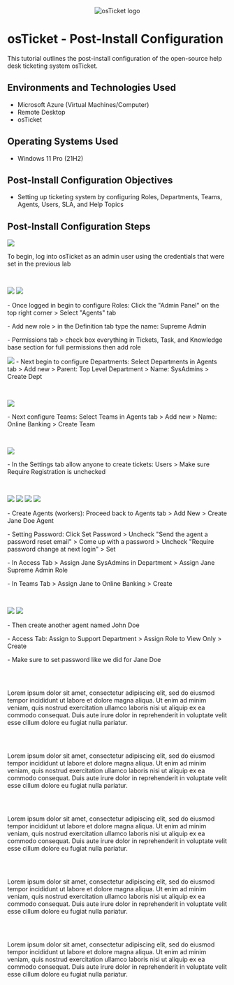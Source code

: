 <p align="center">
<img src="https://i.imgur.com/Clzj7Xs.png" alt="osTicket logo"/>
</p>

<h1>osTicket - Post-Install Configuration</h1>
This tutorial outlines the post-install configuration of the open-source help desk ticketing system osTicket.<br />

<h2>Environments and Technologies Used</h2>

- Microsoft Azure (Virtual Machines/Computer)
- Remote Desktop
- osTicket

<h2>Operating Systems Used </h2>

- Windows 11 Pro </b> (21H2)

<h2>Post-Install Configuration Objectives</h2>

- Setting up ticketing system by configuring Roles, Departments, Teams, Agents, Users, SLA, and Help Topics

<h2>Post-Install Configuration Steps</h2>

<p>
<img src="https://i.imgur.com/zezcGwY.jpeg"/>
</p>
<p>
To begin, log into osTicket as an admin user using the credentials that were set in the previous lab
</p>
<br />

<p>
<img src="https://i.imgur.com/tN4D175.png"/>  <img src="https://i.imgur.com/quSraah.png"/>
</p>
<p>
 - Once logged in begin to configure Roles: Click the "Admin Panel" on the top right corner > Select "Agents" tab
<p> - Add new role > in the Definition tab type the name: Supreme Admin
<p> - Permissions tab > check box everything in Tickets, Task, and Knowledge base section for full permissions then add role
<p>
  
<img src="https://i.imgur.com/dcYHWPF.png"/>
- Next begin to configure Departments: Select Departments in Agents tab > Add new > Parent: Top Level Department > Name: SysAdmins > Create Dept
</p>
<p>
</p>
<br />

<p>
<img src="https://i.imgur.com/pGWpqA7.png"/>
</p>
<p>
- Next configure Teams: Select Teams in Agents tab > Add new > Name: Online Banking > Create Team 
</p>
<br />

<p>
<img src="https://i.imgur.com/VZ6zsF3.png"/>
</p>
<p>
- In the Settings tab allow anyone to create tickets: Users > Make sure Require Registration is unchecked
</p>
<br />

<p>
<img src="https://i.imgur.com/BhfpM74.png"/> <img src="https://i.imgur.com/R2okXqC.png"/> <img src="https://i.imgur.com/Rc5pxxj.png"/> <img src="https://i.imgur.com/27wF3Jb.png"/> 
<p>
- Create Agents (workers): Proceed back to Agents tab > Add New > Create Jane Doe Agent 
<p> - Setting Password: Click Set Password > Uncheck "Send the agent a password reset email" > Come up with a password > Uncheck "Require password change at next login" > Set 
<p> - In Access Tab > Assign Jane SysAdmins in Department > Assign Jane Supreme Admin Role
<p> - In Teams Tab > Assign Jane to Online Banking > Create
</p>
<br />

<p>
<img src="https://i.imgur.com/5hFctLX.png"/> <img src="https://i.imgur.com/8SsPMyp.png"/>
</p>
<p>
- Then create another agent named John Doe 
<p> - Access Tab: Assign to Support Department > Assign Role to View Only > Create
<p> - Make sure to set password like we did for Jane Doe
</p>
<br />

<p>
<img src=""/>
</p>
<p>
Lorem ipsum dolor sit amet, consectetur adipiscing elit, sed do eiusmod tempor incididunt ut labore et dolore magna aliqua. Ut enim ad minim veniam, quis nostrud exercitation ullamco laboris nisi ut aliquip ex ea commodo consequat. Duis aute irure dolor in reprehenderit in voluptate velit esse cillum dolore eu fugiat nulla pariatur.
</p>
<br />

<p>
<img src=""/>
</p>
<p>
Lorem ipsum dolor sit amet, consectetur adipiscing elit, sed do eiusmod tempor incididunt ut labore et dolore magna aliqua. Ut enim ad minim veniam, quis nostrud exercitation ullamco laboris nisi ut aliquip ex ea commodo consequat. Duis aute irure dolor in reprehenderit in voluptate velit esse cillum dolore eu fugiat nulla pariatur.
</p>
<br />

<p>
<img src=""/>
</p>
<p>
Lorem ipsum dolor sit amet, consectetur adipiscing elit, sed do eiusmod tempor incididunt ut labore et dolore magna aliqua. Ut enim ad minim veniam, quis nostrud exercitation ullamco laboris nisi ut aliquip ex ea commodo consequat. Duis aute irure dolor in reprehenderit in voluptate velit esse cillum dolore eu fugiat nulla pariatur.
</p>
<br />

<p>
<img src=""/>
</p>
<p>
Lorem ipsum dolor sit amet, consectetur adipiscing elit, sed do eiusmod tempor incididunt ut labore et dolore magna aliqua. Ut enim ad minim veniam, quis nostrud exercitation ullamco laboris nisi ut aliquip ex ea commodo consequat. Duis aute irure dolor in reprehenderit in voluptate velit esse cillum dolore eu fugiat nulla pariatur.
</p>
<br />

<p>
<img src=""/>
</p>
<p>
Lorem ipsum dolor sit amet, consectetur adipiscing elit, sed do eiusmod tempor incididunt ut labore et dolore magna aliqua. Ut enim ad minim veniam, quis nostrud exercitation ullamco laboris nisi ut aliquip ex ea commodo consequat. Duis aute irure dolor in reprehenderit in voluptate velit esse cillum dolore eu fugiat nulla pariatur.
</p>
<br />
